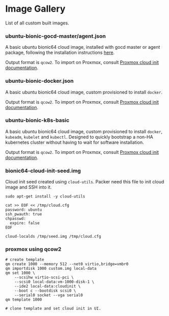 # Image Gallery

List of all custom built images.

### ubuntu-bionic-gocd-master/agent.json

A basic ubuntu bionic64 cloud image, installed with gocd master or agent package, following the installation instructions [here](https://docs.gocd.org/current/installation/).

Output format is `qcow2`. To import on Proxmox, consult [Proxmox cloud init documentation](https://pve.proxmox.com/wiki/Cloud-Init_Support).

### ubuntu-bionic-docker.json

A basic ubuntu bionic64 cloud image, custom provisioned to install `docker`.

Output format is `qcow2`. To import on Proxmox, consult [Proxmox cloud init documentation](https://pve.proxmox.com/wiki/Cloud-Init_Support).

### ubuntu-bionic-k8s-basic

A basic ubuntu bionic64 cloud image, custom provisioned to install `docker`, `kubeadm`, `kubelet` and `kubectl`. Designed to quickly bootstrap a non-HA kubernetes cluster without having to wait for software installation.

Output format is `qcow2`. To import on Proxmox, consult [Proxmox cloud init documentation](https://pve.proxmox.com/wiki/Cloud-Init_Support).

### bionic64-cloud-init-seed.img

Cloud init seed created using `cloud-utils`. Packer need this file to init cloud image and SSH into it.

```
sudo apt-get install -y cloud-utils

cat >> EOF << /tmp/cloud.cfg
password: ubuntu
ssh_pwauth: true
chpasswd:
  expire: false
EOF

cloud-localds /tmp/seed.img /tmp/cloud.cfg
```

### proxmox using qcow2

```
# create template
qm create 1000 --memory 512 --net0 virtio,bridge=vmbr0
qm importdisk 1000 custom.img local-data
qm set 1000 \
	--scsihw virtio-scsi-pci \
	--scsi0 local-data:vm-1000-disk-1 \
	--ide2 local-data:cloudinit \
	--boot c --bootdisk scsi0 \
	--serial0 socket --vga serial0
qm template 1000

# clone template and set cloud init in UI.
```
